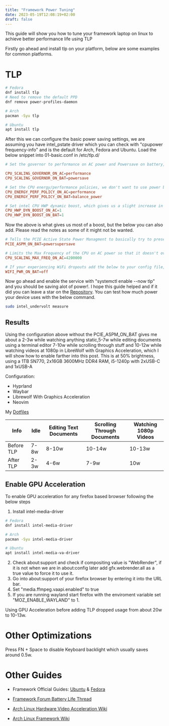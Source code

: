 ```yaml
---
title: "Framework Power Tuning"
date: 2023-05-19T12:08:19+02:00
draft: false
---
```


This guide will show you how to tune your framework laptop on linux to achieve better performance life using TLP 

Firstly go ahead and install tlp on your platform, below are some examples for common platforms.

# TLP

```bash
# Fedora
dnf install tlp
# Need to remove the default PPD
dnf remove power-profiles-daemon

# Arch
pacman -Syu tlp

# Ubuntu
apt install tlp

```

After this we can configure the basic power saving settings, we are assuming you have intel_pstate driver which you can check with "cpupower frequency-info" and is the default for Arch, Fedora and Ubuntu. Load the below snippet into 01-basic.conf in /etc/tlp.d/

```conf
# Set the governor to performance on AC power and Powersave on battery, we are using pstate so it's about as effective as Schedutil on the normal linux drivers.

CPU_SCALING_GOVERNOR_ON_AC=performance
CPU_SCALING_GOVERNOR_ON_BAT=powersave

# Set the CPU energy/performance policies, we don't want to use power because this limits the CPU freq to 400Mhz which gives very bad performance, so we put it to balance_power.
CPU_ENERGY_PERF_POLICY_ON_AC=performance
CPU_ENERGY_PERF_POLICY_ON_BAT=balance_power

# Set intel CPU HWP dynamic boost, which gives us a slight increase in effiency. Remove this if your on AMD or not in intel_pstate
CPU_HWP_DYN_BOOST_ON_AC=1
CPU_HWP_DYN_BOOST_ON_BAT=1
```

Now the above is what gives us most of a boost, but the below you can also add. Please read the notes as some of it might not be wanted.

```conf
# Tells the PCIE Active State Power Managment to basically try to preserve as much power as possible, mixed results with this as sometimes it works other times it doesn't. Make sure to test this one as sometimes it leads to a watt or 2 HIGHER usage.
PCIE_ASPM_ON_BAT=powersupersave

# Limits the Max Frequency of the CPU on AC power so that it doesn't overheat. Modify this value and see where you find the sweet spot due to the silicon lottery this will be diffrent for everybody. Note that in a multi core workload 2 cores will still hit 100C, while the rest for me stay at around 80 with this frequency.
CPU_SCALING_MAX_FREQ_ON_AC=4200000

# If your experiencing WiFi dropouts add the below to your config file, it will disable WiFi power saving mode. Personally I do not need to use this
WIFI_PWR_ON_BAT=off
```

Now go ahead and enable the service with "systemctl enable --now tlp" and you should be saving alot of power!. I hope this guide helped and if it did you can leave a star on the [Repository](https://github.com/Stetsed/stetsed-guides). You can test how much power your device uses with the below command.

```bash
sudo intel_undervolt measure
```

## Results

Using the configuration above without the PCIE_ASPM_ON_BAT gives me about a 2-3w while watching anything static,5-7w while editing documents using a terminal editor 7-10w while scrolling through stuff and 10-12w while watching videos at 1080p in LibreWolf with Graphics Acceleration, which I will show how to enable farther into this post. This is at 50% brightness, using a 1TB SN770, 2x16GB 3600MHz DDR4 RAM, i5-1240p with 2xUSB-C and 1xUSB-A

Configuration:

- Hyprland
- Waybar
- Librewolf With Graphics Acceleration
- Neovim

My [Dotfiles](https://github.com/Stetsed/.dotfiles)

|  Info   | Idle    | Editing Text Documents    | Scrolling Through Documents    | Watching 1080p Videos    |
|---------------- | --------------- | --------------- | --------------- | --------------- |
| Before TLP   | 7-8w    | 8-10w    | 10-14w    | 10-13w   |
| After TLP | 2-3w | 4-6w  |  7-9w | 10w   |

## Enable GPU Acceleration

To enable GPU acceleration for any firefox based browser following the below steps

1. Install intel-media-driver 
```bash
# Fedora
dnf install intel-media-driver

# Arch
pacman -Syu intel-media-driver

# Ubuntu
apt install intel-media-va-driver
```
2. Check about:support and check if compositing value is "WebRender", if it is not when we are in about:config later add gfx.webrender.all as a true value to force it to use it.
3. Go into about:support of your firefox browser by entering it into the URL bar.
4. Set "media.ffmpeg.vaapi.enabled" to true
5. If you are running wayland start firefox with the enviroment variable set "MOZ_ENABLE_WAYLAND" to 1.

Using GPU Acceleration before adding TLP dropped usage from about 20w to 10-13w.

# Other Optimizations

Press FN + Space to disable Keyboard backlight which usually saves around 0.5w.

# Other Guides

- Framework Official Guides: [Ubuntu](https://knowledgebase.frame.work/en_us/optimizing-ubuntu-battery-life-Sye_48Lg3) & [Fedora](https://knowledgebase.frame.work/en_us/optimizing-fedora-battery-life-r1baXZh)
- [Framework Forum Battery Life Thread](https://community.frame.work/c/framework-laptop/linux/)

- [Arch Linux Hardware Video Acceleration Wiki](https://wiki.archlinux.org/title/Hardware_video_acceleration)

- [Arch Linux Framework Wiki](https://wiki.archlinux.org/title/Framework_Laptop_13)


